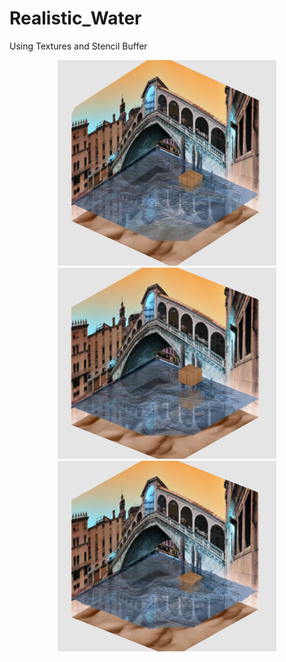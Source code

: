 # Realistic_Water
Using Textures and Stencil Buffer

<p align="center">
  <img src="https://raw.githubusercontent.com/Mil-m/Realistic_Water/935be1113237e7d0ba1efbd6e91899e302d3e302/Results/1-test.png" width="350"/>
  <img src="https://raw.githubusercontent.com/Mil-m/Realistic_Water/935be1113237e7d0ba1efbd6e91899e302d3e302/Results/2-test.png" width="350"/>
  <img src="https://raw.githubusercontent.com/Mil-m/Realistic_Water/935be1113237e7d0ba1efbd6e91899e302d3e302/Results/3-test.png" width="350"/>
</p>

